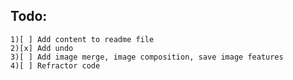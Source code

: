 ## Todo:
    
    1)[ ] Add content to readme file
    2)[x] Add undo
    3)[ ] Add image merge, image composition, save image features
    4)[ ] Refractor code